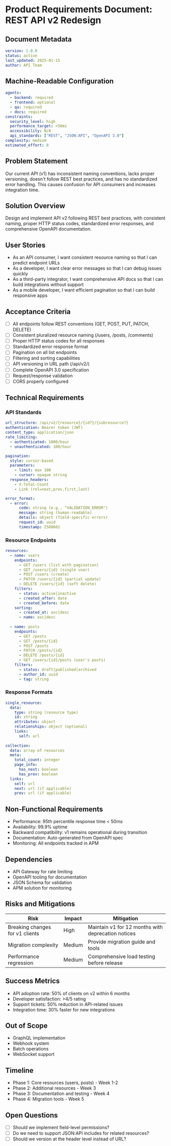 # Product Requirements Document: REST API v2 Redesign

## Document Metadata
```yaml
version: 1.0.0
status: active
last_updated: 2025-01-15
author: API Team
```

## Machine-Readable Configuration
```yaml
agents:
  - backend: required
  - frontend: optional
  - qa: required
  - docs: required
constraints:
  security_level: high
  performance_target: <50ms
  accessibility: N/A
  api_standards: ["REST", "JSON:API", "OpenAPI 3.0"]
complexity: medium
estimated_effort: 8
```

## Problem Statement
Our current API (v1) has inconsistent naming conventions, lacks proper versioning, doesn't follow REST best practices, and has no standardized error handling. This causes confusion for API consumers and increases integration time.

## Solution Overview
Design and implement API v2 following REST best practices, with consistent naming, proper HTTP status codes, standardized error responses, and comprehensive OpenAPI documentation.

## User Stories
- As an API consumer, I want consistent resource naming so that I can predict endpoint URLs
- As a developer, I want clear error messages so that I can debug issues quickly
- As a third-party integrator, I want comprehensive API docs so that I can build integrations without support
- As a mobile developer, I want efficient pagination so that I can build responsive apps

## Acceptance Criteria
- [ ] All endpoints follow REST conventions (GET, POST, PUT, PATCH, DELETE)
- [ ] Consistent pluralized resource naming (/users, /posts, /comments)
- [ ] Proper HTTP status codes for all responses
- [ ] Standardized error response format
- [ ] Pagination on all list endpoints
- [ ] Filtering and sorting capabilities
- [ ] API versioning in URL path (/api/v2/)
- [ ] Complete OpenAPI 3.0 specification
- [ ] Request/response validation
- [ ] CORS properly configured

## Technical Requirements

### API Standards
```yaml
url_structure: /api/v2/{resource}/{id?}/{subresource?}
authentication: Bearer token (JWT)
content_type: application/json
rate_limiting: 
  - authenticated: 1000/hour
  - unauthenticated: 100/hour

pagination:
  style: cursor-based
  parameters:
    - limit: max 100
    - cursor: opaque string
  response_headers:
    - X-Total-Count
    - Link (rel=next,prev,first,last)

error_format:
  - error:
      code: string (e.g., "VALIDATION_ERROR")
      message: string (human-readable)
      details: object (field-specific errors)
      request_id: uuid
      timestamp: ISO8601
```

### Resource Endpoints
```yaml
resources:
  - name: users
    endpoints:
      - GET /users (list with pagination)
      - GET /users/{id} (single user)
      - POST /users (create)
      - PATCH /users/{id} (partial update)
      - DELETE /users/{id} (soft delete)
    filters:
      - status: active|inactive
      - created_after: date
      - created_before: date
    sorting:
      - created_at: asc|desc
      - name: asc|desc
      
  - name: posts
    endpoints:
      - GET /posts
      - GET /posts/{id}
      - POST /posts
      - PATCH /posts/{id}
      - DELETE /posts/{id}
      - GET /users/{id}/posts (user's posts)
    filters:
      - status: draft|published|archived
      - author_id: uuid
      - tag: string
```

### Response Formats
```yaml
single_resource:
  data:
    type: string (resource type)
    id: string
    attributes: object
    relationships: object (optional)
    links:
      self: url
      
collection:
  data: array of resources
  meta:
    total_count: integer
    page_info:
      has_next: boolean
      has_prev: boolean
  links:
    self: url
    next: url (if applicable)
    prev: url (if applicable)
```

## Non-Functional Requirements
- Performance: 95th percentile response time < 50ms
- Availability: 99.9% uptime
- Backward compatibility: v1 remains operational during transition
- Documentation: Auto-generated from OpenAPI spec
- Monitoring: All endpoints tracked in APM

## Dependencies
- API Gateway for rate limiting
- OpenAPI tooling for documentation
- JSON Schema for validation
- APM solution for monitoring

## Risks and Mitigations
| Risk | Impact | Mitigation |
|------|--------|------------|
| Breaking changes for v1 clients | High | Maintain v1 for 12 months with deprecation notices |
| Migration complexity | Medium | Provide migration guide and tools |
| Performance regression | Medium | Comprehensive load testing before release |

## Success Metrics
- API adoption rate: 50% of clients on v2 within 6 months
- Developer satisfaction: >4/5 rating
- Support tickets: 50% reduction in API-related issues
- Integration time: 30% faster for new integrations

## Out of Scope
- GraphQL implementation
- Webhook system
- Batch operations
- WebSocket support

## Timeline
- Phase 1: Core resources (users, posts) - Week 1-2
- Phase 2: Additional resources - Week 3
- Phase 3: Documentation and testing - Week 4
- Phase 4: Migration tools - Week 5

## Open Questions
- [ ] Should we implement field-level permissions?
- [ ] Do we need to support JSON:API includes for related resources?
- [ ] Should we version at the header level instead of URL?

